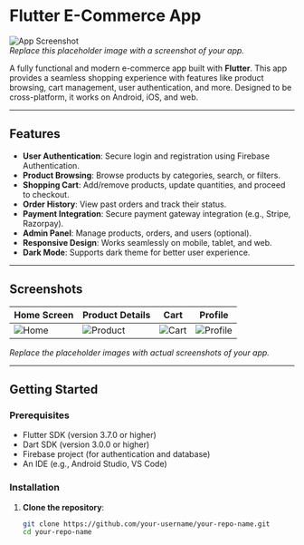 # Flutter E-Commerce App

![App Screenshot](https://via.placeholder.com/1200x600.png?text=E-Commerce+App+Demo)  
*Replace this placeholder image with a screenshot of your app.*

A fully functional and modern e-commerce app built with **Flutter**. This app provides a seamless shopping experience with features like product browsing, cart management, user authentication, and more. Designed to be cross-platform, it works on Android, iOS, and web.

---

## Features

- **User Authentication**: Secure login and registration using Firebase Authentication.
- **Product Browsing**: Browse products by categories, search, or filters.
- **Shopping Cart**: Add/remove products, update quantities, and proceed to checkout.
- **Order History**: View past orders and track their status.
- **Payment Integration**: Secure payment gateway integration (e.g., Stripe, Razorpay).
- **Admin Panel**: Manage products, orders, and users (optional).
- **Responsive Design**: Works seamlessly on mobile, tablet, and web.
- **Dark Mode**: Supports dark theme for better user experience.

---

## Screenshots

| Home Screen | Product Details | Cart | Profile |
|-------------|-----------------|------|---------|
| ![Home](https://via.placeholder.com/300x600.png?text=Home+Screen) | ![Product](https://via.placeholder.com/300x600.png?text=Product+Details) | ![Cart](https://via.placeholder.com/300x600.png?text=Cart) | ![Profile](https://via.placeholder.com/300x600.png?text=Profile) |

*Replace the placeholder images with actual screenshots of your app.*

---

## Getting Started

### Prerequisites

- Flutter SDK (version 3.7.0 or higher)
- Dart SDK (version 3.0.0 or higher)
- Firebase project (for authentication and database)
- An IDE (e.g., Android Studio, VS Code)

### Installation

1. **Clone the repository**:
   ```bash
   git clone https://github.com/your-username/your-repo-name.git
   cd your-repo-name
